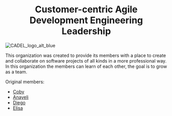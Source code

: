<h1 align="center">Customer-centric Agile Development Engineering Leadership</h1>

![CADEL_logo_alt_blue](https://github.com/CADELmx/.github/assets/52292080/15a8e2da-e563-4e7a-8ef8-00a7c887024b)

This organization was created to provide its members with a place to create and collaborate on software projects of all kinds in a more professional way.
In this organization the members can learn of each other, the goal is to grow as a team.

Original members:
- [Coby](https://github.com/coby111)
- [Anayeli](https://github.com/Ana202016)
- [Diego](https://github.com/DiegoSHS)
- [Elisa](https://github.com/elisa242003)
<!--

**Here are some ideas to get you started:**

🙋‍♀️ A short introduction - what is your organization all about?
🌈 Contribution guidelines - how can the community get involved?
👩‍💻 Useful resources - where can the community find your docs? Is there anything else the community should know?
🍿 Fun facts - what does your team eat for breakfast?
🧙 Remember, you can do mighty things with the power of [Markdown](https://docs.github.com/github/writing-on-github/getting-started-with-writing-and-formatting-on-github/basic-writing-and-formatting-syntax)
-->
